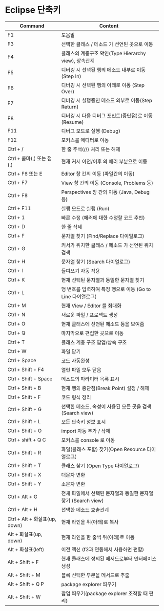 Eclipse 단축키
=========
|Command|Content|
|----|----|
|F1|도움말|
|F3|선택한 클래스 / 메소드 가 선언된 곳으로 이동|
|F4|클래스의 계층구조 확인(Type Hierarchy view), 상속관계|
|F5|디버깅 시 선택된 행의 메소드 내부로 이동 (Step In)|
|F6|디버깅 시 선택된 행의 아래로 이동 (Step Over)|
|F7|디버깅 시 실행중인 메소드 외부로 이동(Step Return)|
|F8|디버깅 시 다음 디버그 포인트(중단점)로 이동 (Resume)|
|F11|디버그 모드로 실행 (Debug)|
|F12|포커스를 에디터로 이동|
|Ctrl + /|한 줄 주석(//) 처리 또는 해제|
|Ctrl + 콤마(,) 또는 점(.)|현재 커서 이전/이후 의 에러 부분으로 이동|
|Ctrl + F6 또는 E|Editor 창 간의 이동 (파일간의 이동)|
|Ctrl + F7|View 창 간의 이동 (Console, Problems 등)|
|Ctrl + F8|Perspectives 창 간의 이동 (Java, Debug 등)|
|Ctrl + F11|실행 모드로 실행 (Run)|
|Ctrl + 1|빠른 수정 (에러에 대한 수정할 코드 추천)|
|Ctrl + D|한 줄 삭제|
|Ctrl + F|문자열 찾기 (Find/Replace 다이얼로그)|
|Ctrl + G|커서가 위치한 클래스 / 메소드 가 선언된 위치 검색|
|Ctrl + H|문자열 찾기 (Search 다이얼로그)|
|Ctrl + I|들여쓰기 자동 적용||
|Ctrl + K|현재 선택된 문자열과 동일한 문자열 찾기|
|Ctrl + L|행 번호를 입력하여 특정 행으로 이동 (Go to Line 다이얼로그)|
|Ctrl + M|현재 View / Editor 를 최대화|
|Ctrl + N|새로운 파일 / 프로젝트 생성|
|Ctrl + O|현재 클래스에 선언된 메소드 등을 보여줌|
|Ctrl + Q|마지막으로 편집한 곳으로 이동|
|Ctrl + T|클래스 계층 구조 팝업/상속 구조|
|Ctrl + W|파일 닫기|
|Ctrl + Space|코드 자동완성|
|Ctrl + Shift + F4|열린 파일 모두 닫음|
|Ctrl + Shift + Space|메소드의 파라미터 목록 표시|
|Ctrl + Shift + B|현재 행의 중단점(Break Point) 설정 / 해제|
|Ctrl + Shift + F|코드 형식 정리|
|Ctrl + Shift + G|선택한 메소드, 속성이 사용된 모든 곳을 검색 (Search view)|
|Ctrl + Shift + L|모든 단축키 정보 표시|
|Ctrl + Shift + O|import 자동 추가 / 삭제|
|Ctrl + shift + Q C|포커스를 console 로 이동|
|Ctrl + Shift + R|파일(클래스 포함) 찾기(Open Resource 다이얼로그)|
|Ctrl + Shift + T|클래스 찾기 (Open Type 다이얼로그)|
|Ctrl + Shift + X|대문자 변환|
|Ctrl + Shift + Y|소문자 변환|
|Ctrl + Alt + G|전체 파일에서 선택된 문자열과 동일한 문자열 찾기 (Search view)|
|Ctrl + Alt + H|선택한 메소드 호출관계|
|Ctrl + Alt + 화살표(up, down)|현재 라인을 위(아래)로 복사|
|Alt + 화살표(up, down)|현재 라인을 한 줄씩 위(아래)로 이동|
|Alt + 화살표(left)|이전 액션 (f3과 연동해서 사용하면 편함)|
|Alt + Shift + F|현재 클래스에 정의된 메서드로부터 인터페이스 생성|
|Alt + Shift + M|블록 선택한 부분을 메서드로 추출|
|Alt + Shift + Q P|package explorer 띄우기|
|Alt + Shift + W|팝업 띄우기(package explorer 조작할 때 편리)|
